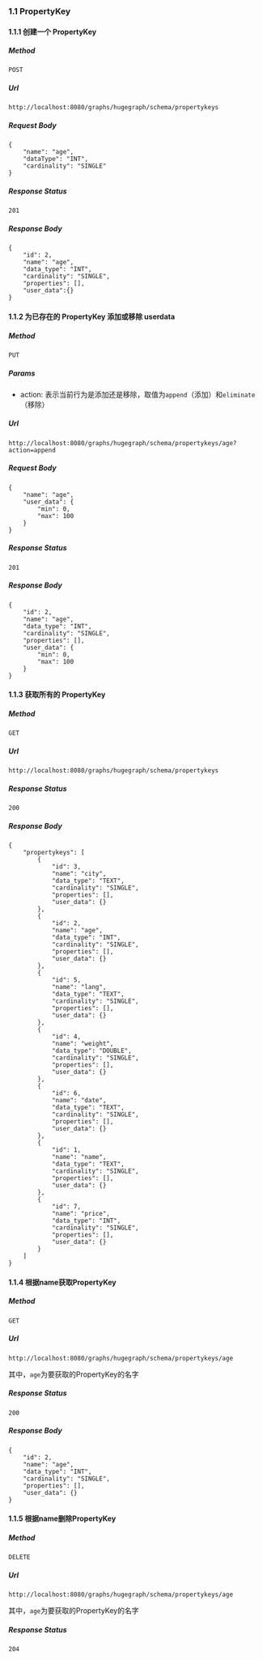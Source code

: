 ### 1.1 PropertyKey

#### 1.1.1 创建一个 PropertyKey

##### Method

```
POST
```

##### Url

```
http://localhost:8080/graphs/hugegraph/schema/propertykeys
```

##### Request Body

```
{
    "name": "age",
    "dataType": "INT",
    "cardinality": "SINGLE"
}
```

##### Response Status

```
201
```

##### Response Body

```
{
    "id": 2,
    "name": "age",
    "data_type": "INT",
    "cardinality": "SINGLE",
    "properties": [],
    "user_data":{}
}
```

#### 1.1.2 为已存在的 PropertyKey 添加或移除 userdata

##### Method

```
PUT
```

##### Params

- action: 表示当前行为是添加还是移除，取值为`append`（添加）和`eliminate`（移除）

##### Url

```
http://localhost:8080/graphs/hugegraph/schema/propertykeys/age?action=append
```

##### Request Body

```
{
    "name": "age",
    "user_data": {
        "min": 0,
        "max": 100
    }
}
```

##### Response Status

```
201
```

##### Response Body

```
{
    "id": 2,
    "name": "age",
    "data_type": "INT",
    "cardinality": "SINGLE",
    "properties": [],
    "user_data": {
        "min": 0,
        "max": 100
    }
}
```

#### 1.1.3 获取所有的 PropertyKey

##### Method

```
GET
```

##### Url

```
http://localhost:8080/graphs/hugegraph/schema/propertykeys
```

##### Response Status

```
200
```

##### Response Body

```
{
    "propertykeys": [
        {
            "id": 3,
            "name": "city",
            "data_type": "TEXT",
            "cardinality": "SINGLE",
            "properties": [],
            "user_data": {}
        },
        {
            "id": 2,
            "name": "age",
            "data_type": "INT",
            "cardinality": "SINGLE",
            "properties": [],
            "user_data": {}
        },
        {
            "id": 5,
            "name": "lang",
            "data_type": "TEXT",
            "cardinality": "SINGLE",
            "properties": [],
            "user_data": {}
        },
        {
            "id": 4,
            "name": "weight",
            "data_type": "DOUBLE",
            "cardinality": "SINGLE",
            "properties": [],
            "user_data": {}
        },
        {
            "id": 6,
            "name": "date",
            "data_type": "TEXT",
            "cardinality": "SINGLE",
            "properties": [],
            "user_data": {}
        },
        {
            "id": 1,
            "name": "name",
            "data_type": "TEXT",
            "cardinality": "SINGLE",
            "properties": [],
            "user_data": {}
        },
        {
            "id": 7,
            "name": "price",
            "data_type": "INT",
            "cardinality": "SINGLE",
            "properties": [],
            "user_data": {}
        }
    ]
}
```

#### 1.1.4 根据name获取PropertyKey

##### Method

```
GET
```

##### Url

```
http://localhost:8080/graphs/hugegraph/schema/propertykeys/age
```

其中，`age`为要获取的PropertyKey的名字

##### Response Status

```
200
```

##### Response Body

```
{
    "id": 2,
    "name": "age",
    "data_type": "INT",
    "cardinality": "SINGLE",
    "properties": [],
    "user_data": {}
}
```

#### 1.1.5 根据name删除PropertyKey

##### Method

```
DELETE
```

##### Url

```
http://localhost:8080/graphs/hugegraph/schema/propertykeys/age
```

其中，`age`为要获取的PropertyKey的名字

##### Response Status

```
204
```
